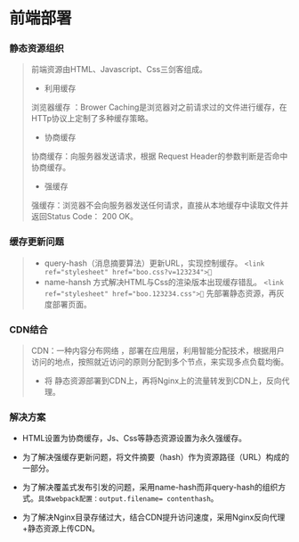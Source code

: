 # 前端部署

### 静态资源组织

> 前端资源由HTML、Javascript、Css三剑客组成。
>
> + 利用缓存
>
> 浏览器缓存 ：Brower Caching是浏览器对之前请求过的文件进行缓存，在HTTp协议上定制了多种缓存策略。
>
> + 协商缓存
>
> 协商缓存：向服务器发送请求，根据 Request Header的参数判断是否命中协商缓存。
>
> + 强缓存
>
> 强缓存：浏览器不会向服务器发送任何请求，直接从本地缓存中读取文件并返回Status Code： 200 OK。

### 缓存更新问题

> - query-hash（消息摘要算法）更新URL，实现控制缓存。
>   `<link ref="stylesheet" href="boo.css?v=123234">`
> - name-hansh 方式解决HTML与Css的渲染版本出现缓存错乱。
>   `<link ref="stylesheet" href="boo.123234.css">`
>   先部署静态资源，再灰度部署页面。

### CDN结合

> CDN：一种内容分布网络 ，部署在应用层，利用智能分配技术，根据用户访问的地点，按照就近访问的原则分配到多个节点，来实现多点负载均衡。
>
> - 将 静态资源部署到CDN上，再将Nginx上的流量转发到CDN上，反向代理。

### 解决方案

- HTML设置为协商缓存，Js、Css等静态资源设置为永久强缓存。

- 为了解决强缓存更新问题，将文件摘要（hash）作为资源路径（URL）构成的一部分。

- 为了解决覆盖式发布引发的问题，采用name-hash而非query-hash的组织方式。`具体webpack配置：output.filename= contenthash`。

- 为了解决Nginx目录存储过大，结合CDN提升访问速度，采用Nginx反向代理+静态资源上传CDN。

  